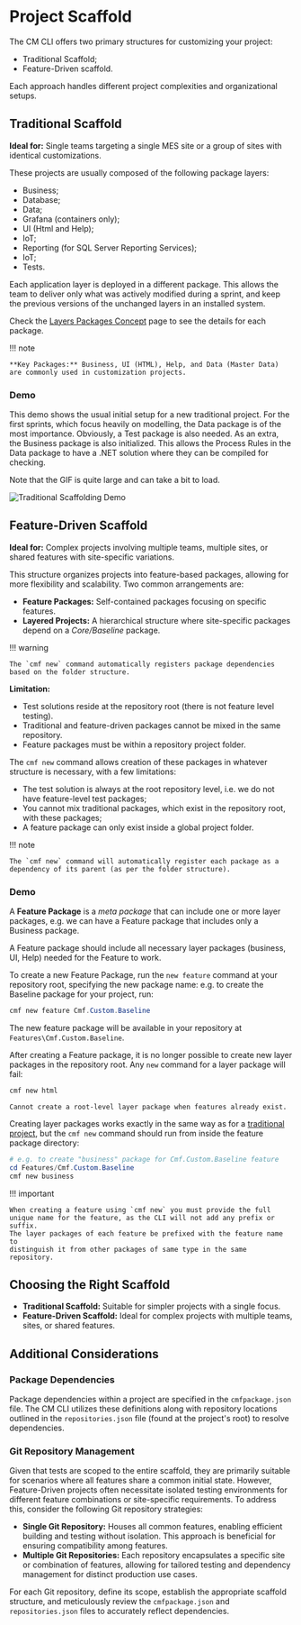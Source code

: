 # Project Scaffold

The CM CLI offers two primary structures for customizing your project: 

* Traditional Scaffold;
* Feature-Driven scaffold.

Each approach handles different project complexities and organizational setups.

## Traditional Scaffold

**Ideal for:** Single teams targeting a single MES site or a group of sites with identical customizations.

These projects are usually composed of the following package layers:

* Business;
* Database;
* Data;
* Grafana (containers only);
* UI (Html and Help);
* IoT;
* Reporting (for SQL Server Reporting Services);
* IoT;
* Tests.

Each application layer is deployed in a different package. This allows the team to deliver only what was actively modified during a sprint, and keep the previous versions of the unchanged layers in an installed system.

Check the [Layers Packages Concept](../layers-packages/index.md) page to see the details for each package.

!!! note

    **Key Packages:** Business, UI (HTML), Help, and Data (Master Data) are commonly used in customization projects.

### Demo

This demo shows the usual initial setup for a new traditional project.
For the first sprints, which focus heavily on modelling, the Data
package is of the most importance. Obviously, a Test package is also
needed. As an extra, the Business package is also initialized. This
allows the Process Rules in the Data package to have a .NET solution
where they can be compiled for checking.

Note that the GIF is quite large and can take a bit to load.

![Traditional Scaffolding Demo](./traditional.gif "Traditional Scaffolding")

## Feature-Driven Scaffold

**Ideal for:** Complex projects involving multiple teams, multiple sites, or shared features with site-specific variations.

This structure organizes projects into feature-based packages, allowing for more flexibility and scalability. Two common arrangements are:
* **Feature Packages:** Self-contained packages focusing on specific features.
* **Layered Projects:** A hierarchical structure where site-specific packages depend on a *Core/Baseline* package.

!!! warning

    The `cmf new` command automatically registers package dependencies based on the folder structure.

**Limitation:**

* Test solutions reside at the repository root (there is not feature level testing).
* Traditional and feature-driven packages cannot be mixed in the same repository.
* Feature packages must be within a repository project folder.

The `cmf new` command allows creation of these packages in whatever structure is necessary, with a few limitations:

* The test solution is always at the root repository level, i.e. we do not have feature-level test packages;
* You cannot mix traditional packages, which exist in the repository root, with these packages;
* A feature package can only exist inside a global project folder.

!!! note

    The `cmf new` command will automatically register each package as a dependency of its parent (as per the folder structure).

### Demo

A **Feature Package** is a *meta package* that can include one or more layer packages, e.g. we can have a Feature package that includes only a Business package.

A Feature package should include all necessary layer packages (business, UI, Help) needed for the Feature to work.

To create a new Feature Package, run the `new feature` command at your repository root, specifying the new package name: e.g. to create the Baseline package for your project, run:

``` powershell
cmf new feature Cmf.Custom.Baseline 
```

The new feature package will be available in your repository at `Features\Cmf.Custom.Baseline`.

After creating a Feature package, it is no longer possible to create new layer packages
in the repository root. Any `new` command for a layer package will fail:

```PowerShell
cmf new html
```

```log
Cannot create a root-level layer package when features already exist.
```

Creating layer packages works exactly in the same way as for a [traditional project](#traditional-scaffold), but the `cmf new` command should run from inside the feature package directory:

``` powershell
# e.g. to create "business" package for Cmf.Custom.Baseline feature
cd Features/Cmf.Custom.Baseline
cmf new business
```

!!! important

    When creating a feature using `cmf new` you must provide the full unique name for the feature, as the CLI will not add any prefix or suffix.  
    The layer packages of each feature be prefixed with the feature name to
    distinguish it from other packages of same type in the same repository.

## Choosing the Right Scaffold

* **Traditional Scaffold:** Suitable for simpler projects with a single focus.
* **Feature-Driven Scaffold:** Ideal for complex projects with multiple teams, sites, or shared features.

## Additional Considerations

### Package Dependencies

Package dependencies within a project are specified in the `cmfpackage.json` file.
The CM CLI utilizes these definitions along with repository locations outlined in
the `repositories.json` file (found at the project's root) to resolve dependencies.

### Git Repository Management

Given that tests are scoped to the entire scaffold, they are primarily suitable for
scenarios where all features share a common initial state. However, Feature-Driven
projects often necessitate isolated testing environments for different feature
combinations or site-specific requirements. To address this, consider the following
Git repository strategies:

* **Single Git Repository:** Houses all common features, enabling efficient building
  and testing without isolation. This approach is beneficial for ensuring compatibility
  among features.
* **Multiple Git Repositories:** Each repository encapsulates a specific site or
  combination of features, allowing for tailored testing and dependency management
  for distinct production use cases.

For each Git repository, define its scope, establish the appropriate scaffold structure,
and meticulously review the `cmfpackage.json` and `repositories.json` files to
accurately reflect dependencies.
